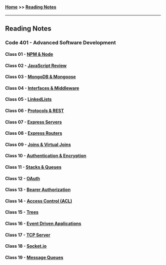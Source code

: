 #### [Home](https://joelmwatson.github.io) >> [Reading Notes](https://joelmwatson.github.io/reading-notes)

---

## Reading Notes

### Code 401 - Advanced Software Development

#### Class 01 - [NPM & Node](https://JoelMWatson.github.io/reading-notes/class-01-reading)

#### Class 02 - [JavaScript Review](https://JoelMWatson.github.io/reading-notes/class-02-reading)

#### Class 03 - [MongoDB & Mongoose](https://JoelMWatson.github.io/reading-notes/class-03-reading)

#### Class 04 - [Interfaces & Middleware](https://JoelMWatson.github.io/reading-notes/class-04-reading)

#### Class 05 - [LinkedLists](https://JoelMWatson.github.io/reading-notes/class-05-reading)

#### Class 06 - [Protocols & REST](https://JoelMWatson.github.io/reading-notes/class-06-reading)

#### Class 07 - [Express Servers](https://JoelMWatson.github.io/reading-notes/class-07-reading)

#### Class 08 - [Express Routers](https://JoelMWatson.github.io/reading-notes/class-08-reading)

#### Class 09 - [Joins & Virtual Joins](https://JoelMWatson.github.io/reading-notes/class-09-reading)

#### Class 10 - [Authentication & Encryption](https://JoelMWatson.github.io/reading-notes/class-10-reading)

#### Class 11 - [Stacks & Queues](https://JoelMWatson.github.io/reading-notes/class-11-reading)

#### Class 12 - [OAuth](https://JoelMWatson.github.io/reading-notes/class-12-reading)

#### Class 13 - [Bearer Authorization](https://JoelMWatson.github.io/reading-notes/class-13-reading)

#### Class 14 - [Access Control (ACL)](https://JoelMWatson.github.io/reading-notes/class-14-reading)

#### Class 15 - [Trees](https://JoelMWatson.github.io/reading-notes/class-15-reading)

#### Class 16 - [Event Driven Applications](https://JoelMWatson.github.io/reading-notes/class-16-reading)

#### Class 17 - [TCP Server](https://JoelMWatson.github.io/reading-notes/class-17-reading)

#### Class 18 - [Socket.io](https://JoelMWatson.github.io/reading-notes/class-18-reading)

#### Class 19 - [Message Queues](https://JoelMWatson.github.io/reading-notes/class-19-reading)
